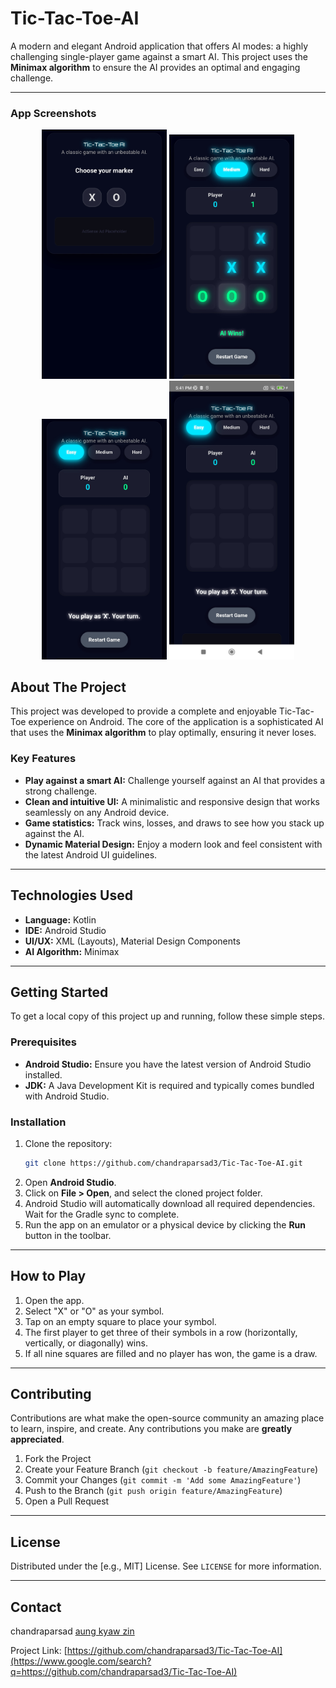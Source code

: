 # Tic-Tac-Toe-AI

A modern and elegant Android application that offers AI modes: a highly challenging single-player game against a smart AI. This project uses the **Minimax algorithm** to ensure the AI provides an optimal and engaging challenge.

-----

### App Screenshots


<p align="center">
  <img src="https://github.com/chandraparsad3/Tic-Tac-Toe-AI/blob/master/Screenshort/first.jpg" alt="First Screenshot" width="200"/>
  <img src="https://github.com/chandraparsad3/Tic-Tac-Toe-AI/blob/master/Screenshort/second.jpg" alt="Second Screenshot" width="200"/>
  <img src="https://github.com/chandraparsad3/Tic-Tac-Toe-AI/blob/master/Screenshort/third.jpg" alt="Third Screenshot" width="200"/>
  <img src="https://github.com/chandraparsad3/Tic-Tac-Toe-AI/blob/master/Screenshort/fourth.jpg" alt="Fourth Screenshot" width="200"/>
</p>


## About The Project

This project was developed to provide a complete and enjoyable Tic-Tac-Toe experience on Android. The core of the application is a sophisticated AI that uses the **Minimax algorithm** to play optimally, ensuring it never loses. 

### Key Features

  * **Play against a smart AI:** Challenge yourself against an AI that provides a strong challenge.
  * **Clean and intuitive UI:** A minimalistic and responsive design that works seamlessly on any Android device.
  * **Game statistics:** Track wins, losses, and draws to see how you stack up against the AI.
  * **Dynamic Material Design:** Enjoy a modern look and feel consistent with the latest Android UI guidelines.

-----

## Technologies Used

  * **Language:** Kotlin
  * **IDE:** Android Studio
  * **UI/UX:** XML (Layouts), Material Design Components
  * **AI Algorithm:** Minimax

-----

## Getting Started

To get a local copy of this project up and running, follow these simple steps.

### Prerequisites

  * **Android Studio:** Ensure you have the latest version of Android Studio installed.
  * **JDK:** A Java Development Kit is required and typically comes bundled with Android Studio.

### Installation

1.  Clone the repository:
    ```sh
    git clone https://github.com/chandraparsad3/Tic-Tac-Toe-AI.git
    ```
2.  Open **Android Studio**.
3.  Click on **File \> Open**, and select the cloned project folder.
4.  Android Studio will automatically download all required dependencies. Wait for the Gradle sync to complete.
5.  Run the app on an emulator or a physical device by clicking the **Run** button in the toolbar.

-----

## How to Play

1.  Open the app.
2.  Select "X" or "O" as your symbol.
3.  Tap on an empty square to place your symbol.
4.  The first player to get three of their symbols in a row (horizontally, vertically, or diagonally) wins.
5.  If all nine squares are filled and no player has won, the game is a draw.

-----

## Contributing

Contributions are what make the open-source community an amazing place to learn, inspire, and create. Any contributions you make are **greatly appreciated**.

1.  Fork the Project
2.  Create your Feature Branch (`git checkout -b feature/AmazingFeature`)
3.  Commit your Changes (`git commit -m 'Add some AmazingFeature'`)
4.  Push to the Branch (`git push origin feature/AmazingFeature`)
5.  Open a Pull Request

-----

## License

Distributed under the [e.g., MIT] License. See `LICENSE` for more information.

-----

## Contact

chandraparsad [aung kyaw zin](https://github.com/Kb1r)

Project Link: [https://github.com/chandraparsad3/Tic-Tac-Toe-AI](https://www.google.com/search?q=https://github.com/chandraparsad3/Tic-Tac-Toe-AI)
